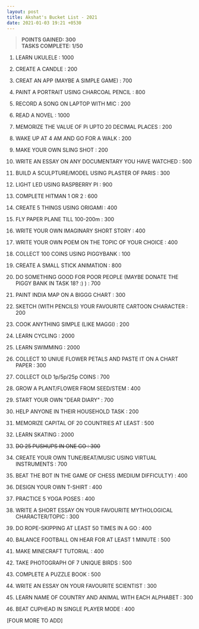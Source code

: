 ```yaml
---
layout: post
title: Akshat's Bucket List - 2021
date: 2021-01-03 19:21 +0530
---
```


> __POINTS GAINED: 300__  
> __TASKS COMPLETE: 1/50__

1. LEARN UKULELE : 1000

2. CREATE A CANDLE : 200

3. CREAT AN APP (MAYBE A SIMPLE GAME) : 700

4. PAINT A PORTRAIT USING CHARCOAL PENCIL : 800

5. RECORD A SONG ON LAPTOP WITH MIC : 200

6. READ A NOVEL : 1000

7. MEMORIZE THE VALUE OF Pi UPTO 20 DECIMAL PLACES : 200

8. WAKE UP AT 4 AM AND GO FOR A WALK : 200

9. MAKE YOUR OWN SLING SHOT : 200

10. WRITE AN ESSAY ON ANY DOCUMENTARY YOU HAVE WATCHED : 500

11. BUILD A SCULPTURE/MODEL USING PLASTER OF PARIS : 300

12. LIGHT LED USING RASPBERRY PI : 900

13. COMPLETE HITMAN 1 OR 2 : 600

14. CREATE 5 THINGS USING ORIGAMI : 400

15. FLY PAPER PLANE TILL 100-200m : 300

16. WRITE YOUR OWN IMAGINARY SHORT STORY : 400

17. WRITE YOUR OWN POEM ON THE TOPIC OF YOUR CHOICE : 400

18. COLLECT 100 COINS USING PIGGYBANK : 100

19. CREATE A SMALL STICK ANIMATION : 800

20. DO SOMETHING GOOD FOR POOR PEOPLE (MAYBE DONATE THE PIGGY BANK IN TASK 18? :) ) : 700

21. PAINT INDIA MAP ON A BIGGG CHART : 300

22. SKETCH (WITH PENCILS) YOUR FAVOURITE CARTOON CHARACTER : 200

23. COOK ANYTHING SIMPLE (LIKE MAGGI) : 200

24. LEARN CYCLING : 2000

25. LEARN SWIMMING : 2000

26. COLLECT 10 UNIUE FLOWER PETALS AND PASTE IT ON A CHART PAPER : 300

27. COLLECT OLD 1p/5p/25p COINS : 700

28. GROW A PLANT/FLOWER FROM SEED/STEM : 400

29. START YOUR OWN "DEAR DIARY" : 700

30. HELP ANYONE IN THEIR HOUSEHOLD TASK : 200

31. MEMORIZE CAPITAL OF 20 COUNTRIES AT LEAST : 500

32. LEARN SKATING : 2000

33. ~~DO 25 PUSHUPS IN ONE GO : 300~~

34. CREATE YOUR OWN TUNE/BEAT/MUSIC USING VIRTUAL INSTRUMENTS : 700

35. BEAT THE BOT IN THE GAME OF CHESS (MEDIUM DIFFICULTY) : 400

36. DESIGN YOUR OWN T-SHIRT : 400

37. PRACTICE 5 YOGA POSES : 400

38. WRITE A SHORT ESSAY ON YOUR FAVOURITE MYTHOLOGICAL CHARACTER/TOPIC : 300

39. DO ROPE-SKIPPING AT LEAST 50 TIMES IN A GO : 400

40. BALANCE FOOTBALL ON HEAR FOR AT LEAST 1 MINUTE : 500

41. MAKE MINECRAFT TUTORIAL : 400

42. TAKE PHOTOGRAPH OF 7 UNIQUE BIRDS : 500

43. COMPLETE A PUZZLE BOOK : 500

44. WRITE AN ESSAY ON YOUR FAVOURITE SCIENTIST : 300

45. LEARN NAME OF COUNTRY AND ANIMAL WITH EACH ALPHABET : 300

46. BEAT CUPHEAD IN SINGLE PLAYER MODE : 400

[FOUR MORE TO ADD]
